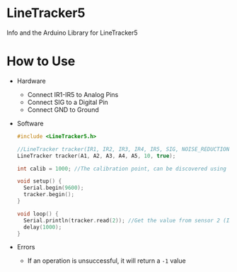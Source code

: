 # LineTracker5
Info and the Arduino Library for LineTracker5

# How to Use
  - Hardware
    - Connect IR1-IR5 to Analog Pins
    - Connect SIG to a Digital Pin
    - Connect GND to Ground
    
  - Software
    ```cpp
    #include <LineTracker5.h>

    //LineTracker tracker(IR1, IR2, IR3, IR4, IR5, SIG, NOISE_REDUCTION[true||false]);
    LineTracker tracker(A1, A2, A3, A4, A5, 10, true);

    int calib = 1000; //The calibration point, can be discovered using the Calibration sketch in the examples

    void setup() {
      Serial.begin(9600);
      tracker.begin();
    }

    void loop() {
      Serial.println(tracker.read(2)); //Get the value from sensor 2 (IR2)
      delay(1000);
    }
    ```

  - Errors
      - If an operation is unsuccessful, it will return a `-1` value
